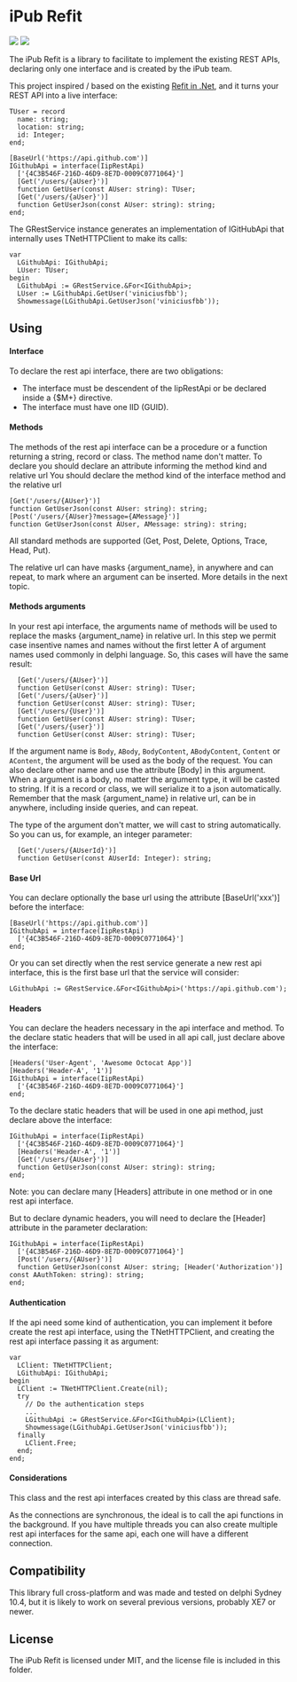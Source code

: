 # iPub Refit
<a href="https://www.embarcadero.com/products/delphi" title=""><img src="https://img.shields.io/static/v1?label=Delphi%20Supported%20Versions&message=XE7%2B&color=blueviolet&style=for-the-badge"></a> <a href="http://docwiki.embarcadero.com/PlatformStatus/en/Main_Page" title=""><img src="https://img.shields.io/static/v1?label=Supported%20platforms&message=Full%20Cross-Platform&color=blue&style=for-the-badge"></a>

The iPub Refit is a library to facilitate to implement the existing REST APIs, declaring only one interface and is created by the iPub team.

This project inspired / based on the existing [Refit in .Net], and it turns your REST API into a live interface:

  ```delphi
  TUser = record
    name: string;
    location: string;
    id: Integer;
  end;

  [BaseUrl('https://api.github.com')]
  IGithubApi = interface(IipRestApi)
    ['{4C3B546F-216D-46D9-8E7D-0009C0771064}']
    [Get('/users/{aUser}')]
    function GetUser(const AUser: string): TUser;
    [Get('/users/{aUser}')]
    function GetUserJson(const AUser: string): string;
  end;
  ```
  
The GRestService instance generates an implementation of IGitHubApi that internally uses TNetHTTPClient to make its calls:

  ```delphi
  var
    LGithubApi: IGithubApi;
    LUser: TUser;
  begin
    LGithubApi := GRestService.&For<IGithubApi>;
    LUser := LGithubApi.GetUser('viniciusfbb');
    Showmessage(LGithubApi.GetUserJson('viniciusfbb'));
  ```

## Using
  #### Interface
  To declare the rest api interface, there are two obligations:
  - The interface must be descendent of the IipRestApi or be declared inside a {$M+} directive.
  - The interface must have one IID (GUID).
    
  #### Methods
  The methods of the rest api interface can be a procedure or a function returning a string, record or class. The method name don't matter. To declare you should declare an attribute informing the method kind and relative url
  You should declare the method kind of the interface method and the relative url
  ```delphi
  [Get('/users/{AUser}')]
  function GetUserJson(const AUser: string): string;
  [Post('/users/{AUser}?message={AMessage}')]
  function GetUserJson(const AUser, AMessage: string): string;
  ```
  All standard methods are supported (Get, Post, Delete, Options, Trace, Head, Put).
  
  The relative url can have masks {argument_name}, in anywhere and can repeat, to mark where an argument can be inserted. More details in the next topic.

  #### Methods arguments
  In your rest api interface, the arguments name of methods will be used to replace the masks {argument_name} in relative url. In this step we permit case insentive names and names without the first letter A of argument names used commonly in delphi language. So, this cases will have the same result:
  ```delphi
    [Get('/users/{AUser}')]
    function GetUser(const AUser: string): TUser;
    [Get('/users/{aUser}')]
    function GetUser(const AUser: string): TUser;
    [Get('/users/{User}')]
    function GetUser(const AUser: string): TUser;
    [Get('/users/{user}')]
    function GetUser(const AUser: string): TUser;
  ```
  If the argument name is ```Body```, ```ABody```, ```BodyContent```, ```ABodyContent```, ```Content``` or ```AContent```, the argument will be used as the body of the request. You can also declare other name and use the attribute [Body] in this argument. When a argument is a body, no matter the argument type, it will be casted to string. If it is a record or class, we will serialize it to a json automatically.
  Remember that the mask {argument_name} in relative url, can be in anywhere, including inside queries, and can repeat.
  
  The type of the argument don't matter, we will cast to string automatically. So you can us, for example, an integer parameter:
  ```delphi
    [Get('/users/{AUserId}')]
    function GetUser(const AUserId: Integer): string;
  ```

  #### Base Url
  
  You can declare optionally the base url using the attribute [BaseUrl('xxx')] before the interface:
  ```delphi
  [BaseUrl('https://api.github.com')]
  IGithubApi = interface(IipRestApi)
    ['{4C3B546F-216D-46D9-8E7D-0009C0771064}']
  end;
  ```
  Or you can set directly when the rest service generate a new rest api interface, this is the first base url that the service will consider:
  ```delphi
  LGithubApi := GRestService.&For<IGithubApi>('https://api.github.com');
  ```
  
  #### Headers
  You can declare the headers necessary in the api interface and method. To the declare static headers that will be used in all api call, just declare above the interface:
  ```delphi  
  [Headers('User-Agent', 'Awesome Octocat App')]
  [Headers('Header-A', '1')]
  IGithubApi = interface(IipRestApi)
    ['{4C3B546F-216D-46D9-8E7D-0009C0771064}']
  end;
  ```
  To the declare static headers that will be used in one api method, just declare above the interface:
  ```delphi  
  IGithubApi = interface(IipRestApi)
    ['{4C3B546F-216D-46D9-8E7D-0009C0771064}']
    [Headers('Header-A', '1')]
    [Get('/users/{AUser}')]
    function GetUserJson(const AUser: string): string;
  end;
  ```
  Note: you can declare many [Headers] attribute in one method or in one rest api interface.
  
  But to declare dynamic headers, you will need to declare the [Header] attribute in the parameter declaration:
  ```delphi
  IGithubApi = interface(IipRestApi)
    ['{4C3B546F-216D-46D9-8E7D-0009C0771064}']
    [Post('/users/{AUser}')]
    function GetUserJson(const AUser: string; [Header('Authorization')] const AAuthToken: string): string;
  end;
  ```
  
  #### Authentication
  If the api need some kind of authentication, you can implement it before create the rest api interface, using the TNetHTTPClient, and creating the rest api interface passing it as argument:
  ```delphi
  var
    LClient: TNetHTTPClient;
    LGithubApi: IGithubApi;
  begin
    LClient := TNetHTTPClient.Create(nil);
    try
      // Do the authentication steps
      ...
      LGithubApi := GRestService.&For<IGithubApi>(LClient);
      Showmessage(LGithubApi.GetUserJson('viniciusfbb'));
    finally
      LClient.Free;
    end;
  end;
  ```

  #### Considerations
  This class and the rest api interfaces created by this class are thread safe.
  
  As the connections are synchronous, the ideal is to call the api functions in the background. If you have multiple threads you can also create multiple rest api interfaces for the same api, each one will have a different connection.


## Compatibility
This library full cross-platform and was made and tested on delphi Sydney 10.4, but it is likely to work on several previous versions, probably XE7 or newer.

## License
The iPub Refit is licensed under MIT, and the license file is included in this folder.

[Refit in .Net]: https://github.com/reactiveui/refit